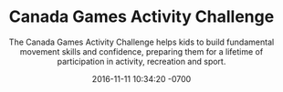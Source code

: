 ---
layout: project
title:  'Canada Games Activity Challenge'
subtitle: '<span class="caps">The Canada Games Activity Challenge</span> helps kids to build fundamental movement skills and confidence, preparing them for a lifetime of participation in activity, recreation and sport.'
date:   2016-11-11 10:34:20 -0700
category: project
col: 2
tech: React/Redux, PHP, MySQL, SASS, Photoshop, Illustrator
images: [  ]
web_link: https://activitychallenge.canadagames.ca/
published: true
---